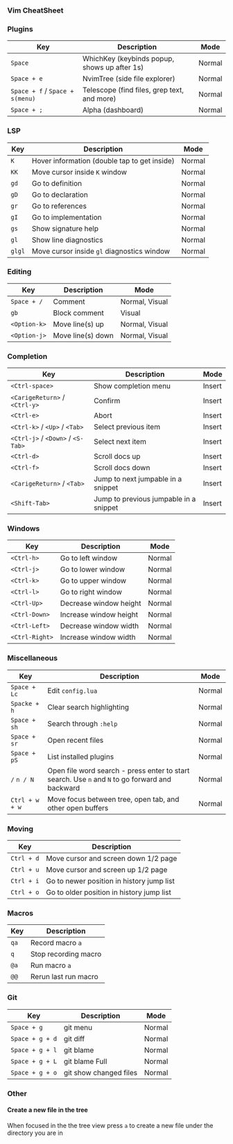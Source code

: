 ### Vim CheatSheet

### Plugins
| Key           | Description                               | Mode   |
|---------------|-------------------------------------------|--------|
| `Space`       | WhichKey (keybinds popup, shows up after 1s) | Normal |
| `Space + e`   | NvimTree (side file explorer)              | Normal |
| `Space + f` / `Space + s(menu)` | Telescope (find files, grep text, and more) | Normal |
| `Space + ;`   | Alpha (dashboard)                         | Normal |

### LSP
| Key           | Description                               | Mode   |
|---------------|-------------------------------------------|--------|
| `K`           | Hover information (double tap to get inside) | Normal |
| `KK`          | Move cursor inside `K` window             | Normal |
| `gd`          | Go to definition                          | Normal |
| `gD`          | Go to declaration                         | Normal |
| `gr`          | Go to references                          | Normal |
| `gI`          | Go to implementation                      | Normal |
| `gs`          | Show signature help                       | Normal |
| `gl`          | Show line diagnostics                     | Normal |
| `glgl`        | Move cursor inside `gl` diagnostics window | Normal |

### Editing
| Key           | Description                               | Mode            |
|---------------|-------------------------------------------|-----------------|
| `Space + /`   | Comment                                   | Normal, Visual  |
| `gb`          | Block comment                             | Visual          |
| `<Option-k>`  | Move line(s) up                           | Normal, Visual  |
| `<Option-j>`  | Move line(s) down                         | Normal, Visual  |

### Completion
| Key           | Description                               | Mode   |
|---------------|-------------------------------------------|--------|
| `<Ctrl-space>`   | Show completion menu                      | Insert |
| `<CarigeReturn>` / `<Ctrl-y>` | Confirm                                | Insert |
| `<Ctrl-e>`       | Abort                                     | Insert |
| `<Ctrl-k>` / `<Up>` / `<Tab>` | Select previous item          | Insert |
| `<Ctrl-j>` / `<Down>` / `<S-Tab>` | Select next item          | Insert |
| `<Ctrl-d>`       | Scroll docs up                            | Insert |
| `<Ctrl-f>`       | Scroll docs down                          | Insert |
| `<CarigeReturn>` / `<Tab>` | Jump to next jumpable in a snippet      | Insert |
| `<Shift-Tab>`     | Jump to previous jumpable in a snippet    | Insert |

### Windows
| Key           | Description                               | Mode   |
|---------------|-------------------------------------------|--------|
| `<Ctrl-h>`       | Go to left window                         | Normal |
| `<Ctrl-j>`       | Go to lower window                        | Normal |
| `<Ctrl-k>`       | Go to upper window                        | Normal |
| `<Ctrl-l>`       | Go to right window                        | Normal |
| `<Ctrl-Up>`      | Decrease window height                    | Normal |
| `<Ctrl-Down>`    | Increase window height                    | Normal |
| `<Ctrl-Left>`    | Decrease window width                     | Normal |
| `<Ctrl-Right>`   | Increase window width                     | Normal |

### Miscellaneous
| Key           | Description                               | Mode   |
|---------------|-------------------------------------------|--------|
| `Space + Lc`  | Edit `config.lua`                         | Normal |
| `Spacke + h`  | Clear search highlighting                 | Normal |
| `Space + sh`  | Search through `:help`                    | Normal |
| `Space + sr`  | Open recent files                         | Normal |
| `Space + pS`  | List installed plugins                    | Normal |
| `/` `n / N`   | Open file word search - press enter to start search. Use `n` and `N` to go forward and backward| Normal|
| `Ctrl + w + w` | Move focus between tree, open tab, and other open buffers | Normal |

### Moving
| Key           | Description                               |
|---------------|-------------------------------------------|
| `Ctrl + d`    | Move cursor and screen down 1/2 page      |
| `Ctrl + u`    | Move cursor and screen up 1/2 page        |
| `Ctrl + i`    | Go to newer position in history jump list |
| `Ctrl + o`    | Go to older position in history jump list |

### Macros
| Key           | Description                               |
|---------------|-------------------------------------------|
| `qa`          | Record macro `a`                          |
| `q`           | Stop recording macro                      |
| `@a`          | Run macro `a`                             |
| `@@`          | Rerun last run macro                      |

### Git 
| Key           | Description                               | Mode   |
|---------------|-------------------------------------------|--------|
| `Space + g`   | git menu                                  | Normal |
| `Space + g + d` | git diff                                | Normal |
| `Space + g + l` | git blame                               | Normal |
| `Space + g + L` | git blame Full                          | Normal |
| `Space + g + o` | git show changed files                  | Normal |

### Other

#### Create a new file in the tree
When focused in the the tree view press `a` to create a new file under the directory you are in
